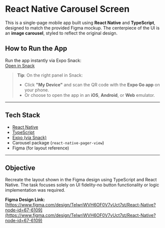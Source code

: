 # React Native Carousel Screen

This is a single-page mobile app built using **React Native** and **TypeScript**, designed to match the provided Figma mockup. The centerpiece of the UI is an **image carousel**, styled to reflect the original design.

## How to Run the App

Run the app instantly via Expo Snack:  
[Open in Snack](https://snack.expo.dev/@jpsampen/carousel-screen)

> **Tip**: On the right panel in Snack:
> - Click **"My Device"** and scan the QR code with the **Expo Go app** on your phone.
> - Or choose to open the app in an **iOS**, **Android**, or **Web** emulator.

---

## Tech Stack

- [React Native](https://reactnative.dev/)
- [TypeScript](https://www.typescriptlang.org/)
- [Expo (via Snack)](https://snack.expo.dev/)
- Carousel package (`react-native-pager-view`)
- Figma (for layout reference)

---

## Objective

Recreate the layout shown in the Figma design using TypeScript and React Native. The task focuses solely on UI fidelity-no button functionality or logic implementation was required.

**Figma Design Link:**  
[https://www.figma.com/design/TeIwriWVH6OF0V7vUct7st/React-Native?node-id=67-6109](https://www.figma.com/design/TeIwriWVH6OF0V7vUct7st/React-Native?node-id=67-6109)
